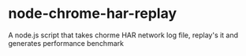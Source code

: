 node-chrome-har-replay
======================

A node.js script that takes chorme HAR network log file, replay's it and generates performance benchmark 
